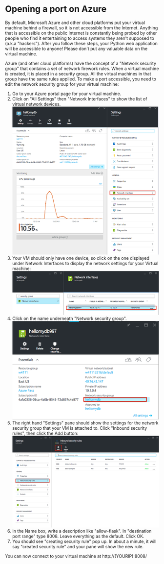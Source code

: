 # Opening a port on Azure

By default, Microsoft Azure and other cloud platforms put your virtual machine behind a firewall, so it is not accessible from the Internet. Anything that is accessible on the public Internet is constantly being probed by other people who find it entertaining to access systems they aren't supposed to (a.k.a "hackers"). After you follow these steps, your Python web application will be accessible to anyone! Please don't put any valuable data on the virtual machine.

Azure (and other cloud platforms) have the concept of a "Network security group" that contains a set of network firework rules. When a virtual machine is created, it is placed in a security group. All the virtual machines in that group have the same rules applied.  To make a port accessible, you need to edit the network security group for your virtual machine:

1. Go to your Azure portal page for your virtual machine.
2. Click on "All Settings" then "Network Interfaces" to show the list of virtual network devices.
![image](./ports/1.png)
3. Your VM should only have one device, so click on the one displayed under Network Interfaces to display the network settings for your Virtual machine:
![image](./ports/2.png)
4. Click on the name underneath "Network security group".
![image](./ports/3.png)
5. The right hand "Settings" pane should show the settings for the network security group that your VM is attached to. Click "Inbound security rules", then click the Add button:
![image](./ports/5.png)
6. In the Name box, write a description like "allow-flask". In "destination port range" type 8008. Leave everything as the default. Click OK.
7. You should see "creating security rule" pop up. In about a minute, it will say "created security rule" and your pane will show the new rule.

You can now connect to your virtual machine at http://(YOURIP):8008/
